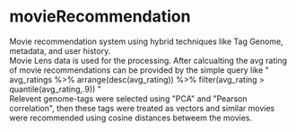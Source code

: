 # movieRecommendation
Movie recommendation system using hybrid techniques like Tag Genome, metadata, and user history.  
Movie Lens data is used for the processing. After calcualting the avg rating of movie recommendations can be provided by the simple query like " avg_ratings %>% arrange(desc(avg_rating)) %>% filter(avg_rating > quantile(avg_rating,.9)) "  
Relevent genome-tags were selected using "PCA" and "Pearson correlation", then these tags were treated as vectors and similar movies were recommended using cosine distances betweem the movies.
